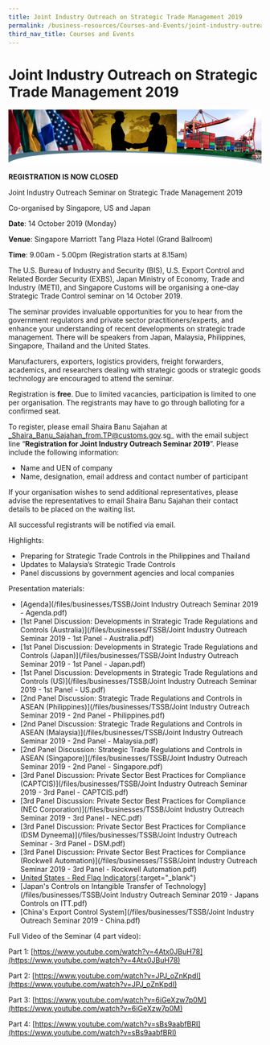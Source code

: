 ```yaml
---
title: Joint Industry Outreach on Strategic Trade Management 2019
permalink: /business-resources/Courses-and-Events/joint-industry-outreach-on-strategic-trade-management-2019
third_nav_title: Courses and Events
---
```


# Joint Industry Outreach on Strategic Trade Management 2019

![banner.png](/images/banner.png)

**REGISTRATION IS NOW CLOSED**

Joint Industry Outreach Seminar on Strategic Trade Management 2019

Co-organised by Singapore, US and Japan

**Date**: 14 October 2019 (Monday)

**Venue**: Singapore Marriott Tang Plaza Hotel (Grand Ballroom)

**Time**: 9.00am - 5.00pm (Registration starts at 8.15am)

The U.S. Bureau of Industry and Security (BIS), U.S. Export Control and Related Border Security (EXBS), Japan Ministry of Economy, Trade and Industry (METI), and Singapore Customs will be organising a one-day Strategic Trade Control seminar on 14 October 2019.

The seminar provides invaluable opportunities for you to hear from the government regulators and private sector practitioners/experts, and enhance your understanding of recent developments on strategic trade management. There will be speakers from Japan, Malaysia, Philippines, Singapore, Thailand and the United States.

Manufacturers, exporters, logistics providers, freight forwarders, academics, and researchers dealing with strategic goods or strategic goods technology are encouraged to attend the seminar.

Registration is  **free**. Due to limited vacancies, participation is limited to  one  per organisation. The registrants may have to go through balloting for a confirmed seat.

To register, please email Shaira Banu Sajahan at  _Shaira_Banu_Sajahan_from.TP@customs.gov.sg_  with the email subject line “**Registration for Joint Industry Outreach Seminar 2019**”. Please include the following information:

-   Name and UEN of company
-   Name, designation, email address and contact number of participant

If your organisation wishes to send additional representatives, please advise the representatives to email Shaira Banu Sajahan their contact details to be placed on the waiting list.

All successful registrants will be notified via email.

Highlights:

-   Preparing for Strategic Trade Controls in the Philippines and Thailand
-   Updates to Malaysia’s Strategic Trade Controls
-   Panel discussions by government agencies and local companies

Presentation materials:

-   [Agenda](/files/businesses/TSSB/Joint Industry Outreach Seminar 2019 - Agenda.pdf)
-   [1st Panel Discussion: Developments in Strategic Trade Regulations and Controls (Australia)](/files/businesses/TSSB/Joint Industry Outreach Seminar 2019 - 1st Panel - Australia.pdf)
-   [1st Panel Discussion: Developments in Strategic Trade Regulations and Controls (Japan)](/files/businesses/TSSB/Joint Industry Outreach Seminar 2019 - 1st Panel - Japan.pdf)
-   [1st Panel Discussion: Developments in Strategic Trade Regulations and Controls (US)](/files/businesses/TSSB/Joint Industry Outreach Seminar 2019 - 1st Panel - US.pdf)
-   [2nd Panel Discussion: Strategic Trade Regulations and Controls in ASEAN (Philippines)](/files/businesses/TSSB/Joint Industry Outreach Seminar 2019 - 2nd Panel - Philippines.pdf)
-   [2nd Panel Discussion: Strategic Trade Regulations and Controls in ASEAN (Malaysia)](/files/businesses/TSSB/Joint Industry Outreach Seminar 2019 - 2nd Panel - Malaysia.pdf)
-   [2nd Panel Discussion: Strategic Trade Regulations and Controls in ASEAN (Singapore)](/files/businesses/TSSB/Joint Industry Outreach Seminar 2019 - 2nd Panel - Singapore.pdf)
-   [3rd Panel Discussion: Private Sector Best Practices for Compliance (CAPTCIS)](/files/businesses/TSSB/Joint Industry Outreach Seminar 2019 - 3rd Panel - CAPTCIS.pdf)
-   [3rd Panel Discussion: Private Sector Best Practices for Compliance (NEC Corporation)](/files/businesses/TSSB/Joint Industry Outreach Seminar 2019 - 3rd Panel - NEC.pdf)
-   [3rd Panel Discussion: Private Sector Best Practices for Compliance (DSM Dyneema)](/files/businesses/TSSB/Joint Industry Outreach Seminar - 3rd Panel - DSM.pdf)
-   [3rd Panel Discussion: Private Sector Best Practices for Compliance (Rockwell Automation)](/files/businesses/TSSB/Joint Industry Outreach Seminar 2019 - 3rd Panel - Rockwell Automation.pdf)
-   [United States - Red Flag Indicators](https://www.bis.doc.gov/index.php/all-articles/23-compliance-a-training/51-red-flag-indicators){:target="_blank"}
-   [Japan's Controls on Intangible Transfer of Technology](/files/businesses/TSSB/Joint Industry Outreach Seminar 2019 - Japans Controls on ITT.pdf)
-   [China's Export Control System](/files/businesses/TSSB/Joint Industry Outreach Seminar 2019 - China.pdf)

Full Video of the Seminar (4 part video):

Part 1: [https://www.youtube.com/watch?v=4Atx0JBuH78](https://www.youtube.com/watch?v=4Atx0JBuH78)

Part 2: [https://www.youtube.com/watch?v=JPJ_oZnKpdI](https://www.youtube.com/watch?v=JPJ_oZnKpdI)

Part 3: [https://www.youtube.com/watch?v=6iGeXzw7p0M](https://www.youtube.com/watch?v=6iGeXzw7p0M)

Part 4: [https://www.youtube.com/watch?v=sBs9aabfBRI](https://www.youtube.com/watch?v=sBs9aabfBRI)
